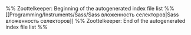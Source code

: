 %% Zoottelkeeper: Beginning of the autogenerated index file list  %%
 [[Programming/Instruments/Sass/Sass вложенность селекторов|Sass вложенность селекторов]]
%% Zoottelkeeper: End of the autogenerated index file list  %%
